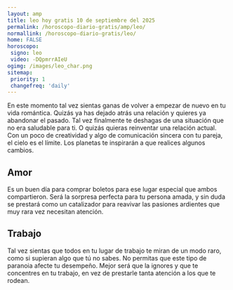 ```yaml
---
layout: amp
title: leo hoy gratis 10 de septiembre del 2025 
permalink: /horoscopo-diario-gratis/amp/leo/
normallink: /horoscopo-diario-gratis/leo/
home: FALSE
horoscopo:
 signo: leo
 video: -DQpmrrAIeU
ogimg: /images/leo_char.png
sitemap:
 priority: 1
 changefreq: 'daily'
---
```



En este momento tal vez sientas ganas de volver a empezar de nuevo en tu vida romántica. Quizás ya has dejado atrás una relación y quieres ya abandonar el pasado. Tal vez finalmente te deshagas de una situación que no era saludable para ti. O quizás quieras reinventar una relación actual. Con un poco de creatividad y algo de comunicación sincera con tu pareja, el cielo es el límite. Los planetas te inspirarán a que realices algunos cambios.

## Amor

Es un buen día para comprar boletos para ese lugar especial que ambos compartieron. Será la sorpresa perfecta para tu persona amada, y sin duda se prestará como un catalizador para reavivar las pasiones ardientes que muy rara vez necesitan atención.

## Trabajo

Tal vez sientas que todos en tu lugar de trabajo te miran de un modo raro, como si supieran algo que tú no sabes. No permitas que este tipo de paranoia afecte tu desempeño. Mejor será que la ignores y que te concentres en tu trabajo, en vez de prestarle tanta atención a los que te rodean.